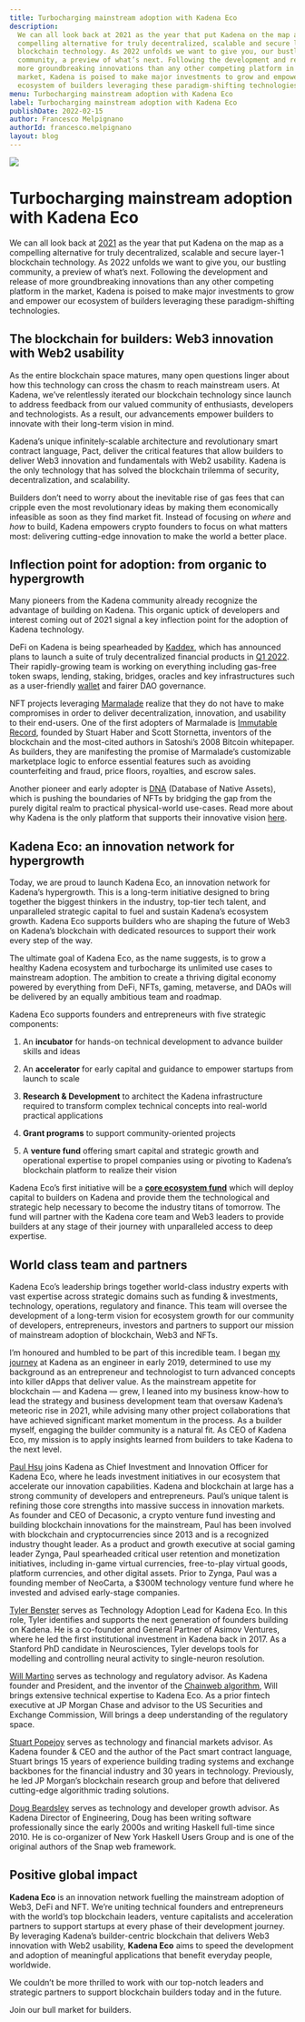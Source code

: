```yaml
---
title: Turbocharging mainstream adoption with Kadena Eco
description:
  We can all look back at 2021 as the year that put Kadena on the map as a
  compelling alternative for truly decentralized, scalable and secure layer-1
  blockchain technology. As 2022 unfolds we want to give you, our bustling
  community, a preview of what’s next. Following the development and release of
  more groundbreaking innovations than any other competing platform in the
  market, Kadena is poised to make major investments to grow and empower our
  ecosystem of builders leveraging these paradigm-shifting technologies.
menu: Turbocharging mainstream adoption with Kadena Eco
label: Turbocharging mainstream adoption with Kadena Eco
publishDate: 2022-02-15
author: Francesco Melpignano
authorId: francesco.melpignano
layout: blog
---
```


![](/assets/blog/1_TaVjEcnJO4qg0ywu08p_qw.webp)

# Turbocharging mainstream adoption with Kadena Eco

We can all look back at
[2021](/docs/blogchain/2021/2021-year-in-review-2021-12-31) as the year that put
Kadena on the map as a compelling alternative for truly decentralized, scalable
and secure layer-1 blockchain technology. As 2022 unfolds we want to give you,
our bustling community, a preview of what’s next. Following the development and
release of more groundbreaking innovations than any other competing platform in
the market, Kadena is poised to make major investments to grow and empower our
ecosystem of builders leveraging these paradigm-shifting technologies.

## The blockchain for builders: Web3 innovation with Web2 usability

As the entire blockchain space matures, many open questions linger about how
this technology can cross the chasm to reach mainstream users. At Kadena, we’ve
relentlessly iterated our blockchain technology since launch to address feedback
from our valued community of enthusiasts, developers and technologists. As a
result, our advancements empower builders to innovate with their long-term
vision in mind.

Kadena’s unique infinitely-scalable architecture and revolutionary smart
contract language, Pact, deliver the critical features that allow builders to
deliver Web3 innovation and fundamentals with Web2 usability. Kadena is the only
technology that has solved the blockchain trilemma of security,
decentralization, and scalability.

Builders don’t need to worry about the inevitable rise of gas fees that can
cripple even the most revolutionary ideas by making them economically infeasible
as soon as they find market fit. Instead of focusing on _where_ and _how_ to
build, Kadena empowers crypto founders to focus on what matters most: delivering
cutting-edge innovation to make the world a better place.

## Inflection point for adoption: from organic to hypergrowth

Many pioneers from the Kadena community already recognize the advantage of
building on Kadena. This organic uptick of developers and interest coming out of
2021 signal a key inflection point for the adoption of Kadena technology.

DeFi on Kadena is being spearheaded by [Kaddex](https://kaddex.com/), which has
announced plans to launch a suite of truly decentralized financial products in
[Q1 2022](https://medium.com/kaddex/development-update-b2d80610e1f2). Their
rapidly-growing team is working on everything including gas-free token swaps,
lending, staking, bridges, oracles and key infrastructures such as a
user-friendly [wallet](https://xwallet.kaddex.com/) and fairer DAO governance.

NFT projects leveraging [Marmalade](https://marmalade.art/) realize that they do
not have to make compromises in order to deliver decentralization, innovation,
and usability to their end-users. One of the first adopters of Marmalade is
[Immutable Record](https://immutablerecord.com/), founded by Stuart Haber and
Scott Stornetta, inventors of the blockchain and the most-cited authors in
Satoshi’s 2008 Bitcoin whitepaper. As builders, they are manifesting the promise
of Marmalade’s customizable marketplace logic to enforce essential features such
as avoiding counterfeiting and fraud, price floors, royalties, and escrow sales.

Another pioneer and early adopter is [DNA](https://www.thedna.tech/) (Database
of Native Assets), which is pushing the boundaries of NFTs by bridging the gap
from the purely digital realm to practical physical-world use-cases. Read more
about why Kadena is the only platform that supports their innovative vision
[here](https://medium.com/@thednatech/why-we-love-kadena-s-marmalade-nft-standard-from-the-perspective-of-dnas-cto-a5a88345cb49).

## Kadena Eco: an innovation network for hypergrowth

Today, we are proud to launch Kadena Eco, an innovation network for Kadena’s
hypergrowth. This is a long-term initiative designed to bring together the
biggest thinkers in the industry, top-tier tech talent, and unparalleled
strategic capital to fuel and sustain Kadena’s ecosystem growth. Kadena Eco
supports builders who are shaping the future of Web3 on Kadena’s blockchain with
dedicated resources to support their work every step of the way.

The ultimate goal of Kadena Eco, as the name suggests, is to grow a healthy
Kadena ecosystem and turbocharge its unlimited use cases to mainstream adoption.
The ambition to create a thriving digital economy powered by everything from
DeFi, NFTs, gaming, metaverse, and DAOs will be delivered by an equally
ambitious team and roadmap.

Kadena Eco supports founders and entrepreneurs with five strategic components:

1.  An **incubator** for hands-on technical development to advance builder
    skills and ideas

2.  An **accelerator** for early capital and guidance to empower startups from
    launch to scale

3.  **Research & Development** to architect the Kadena infrastructure required
    to transform complex technical concepts into real-world practical
    applications

4.  **Grant programs** to support community-oriented projects

5.  A **venture fund** offering smart capital and strategic growth and
    operational expertise to propel companies using or pivoting to Kadena’s
    blockchain platform to realize their vision

Kadena Eco’s first initiative will be a
**[core ecosystem fund](https://kadena.io/ecofund/)** which will deploy capital
to builders on Kadena and provide them the technological and strategic help
necessary to become the industry titans of tomorrow. The fund will partner with
the Kadena core team and Web3 leaders to provide builders at any stage of their
journey with unparalleled access to deep expertise.

## World class team and partners

Kadena Eco’s leadership brings together world-class industry experts with vast
expertise across strategic domains such as funding & investments, technology,
operations, regulatory and finance. This team will oversee the development of a
long-term vision for ecosystem growth for our community of developers,
entrepreneurs, investors and partners to support our mission of mainstream
adoption of blockchain, Web3 and NFTs.

I’m honoured and humbled to be part of this incredible team. I began
[my journey](https://twitter.com/fmelp) at Kadena as an engineer in early 2019,
determined to use my background as an entrepreneur and technologist to turn
advanced concepts into killer dApps that deliver value. As the mainstream
appetite for blockchain — and Kadena — grew, I leaned into my business know-how
to lead the strategy and business development team that oversaw Kadena’s
meteoric rise in 2021, while advising many other project collaborations that
have achieved significant market momentum in the process. As a builder myself,
engaging the builder community is a natural fit. As CEO of Kadena Eco, my
mission is to apply insights learned from builders to take Kadena to the next
level.

[Paul Hsu](https://twitter.com/paulhsu) joins Kadena as Chief Investment and
Innovation Officer for Kadena Eco, where he leads investment initiatives in our
ecosystem that accelerate our innovation capabilities. Kadena and blockchain at
large has a strong community of developers and entrepreneurs. Paul’s unique
talent is refining those core strengths into massive success in innovation
markets. As founder and CEO of Decasonic, a crypto venture fund investing and
building blockchain innovations for the mainstream, Paul has been involved with
blockchain and cryptocurrencies since 2013 and is a recognized industry thought
leader. As a product and growth executive at social gaming leader Zynga, Paul
spearheaded critical user retention and monetization initiatives, including
in-game virtual currencies, free-to-play virtual goods, platform currencies, and
other digital assets. Prior to Zynga, Paul was a founding member of NeoCarta, a
$300M technology venture fund where he invested and advised early-stage
companies.

[Tyler Benster](https://neuroscience.stanford.edu/people/tyler-benster) serves
as Technology Adoption Lead for Kadena Eco. In this role, Tyler identifies and
supports the next generation of founders building on Kadena. He is a co-founder
and General Partner of Asimov Ventures, where he led the first institutional
investment in Kadena back in 2017. As a Stanford PhD candidate in Neurosciences,
Tyler develops tools for modelling and controlling neural activity to
single-neuron resolution.

[Will Martino](https://twitter.com/_wjmartino_) serves as technology and
regulatory advisor. As Kadena founder and President, and the inventor of the
[Chainweb algorithm](https://www.youtube.com/watch?v=hYvXxFbsN6I), Will brings
extensive technical expertise to Kadena Eco. As a prior fintech executive at JP
Morgan Chase and advisor to the US Securities and Exchange Commission, Will
brings a deep understanding of the regulatory space.

[Stuart Popejoy](https://twitter.com/SirLensALot) serves as technology and
financial markets advisor. As Kadena founder & CEO and the author of the Pact
smart contract language, Stuart brings 15 years of experience building trading
systems and exchange backbones for the financial industry and 30 years in
technology. Previously, he led JP Morgan’s blockchain research group and before
that delivered cutting-edge algorithmic trading solutions.

[Doug Beardsley](https://twitter.com/BlockchainDoug) serves as technology and
developer growth advisor. As Kadena Director of Engineering, Doug has been
writing software professionally since the early 2000s and writing Haskell
full-time since 2010. He is co-organizer of New York Haskell Users Group and is
one of the original authors of the Snap web framework.

## Positive global impact

**Kadena Eco** is an innovation network fuelling the mainstream adoption of
Web3, DeFi and NFT. We’re uniting technical founders and entrepreneurs with the
world’s top blockchain leaders, venture capitalists and acceleration partners to
support startups at every phase of their development journey. By leveraging
Kadena’s builder-centric blockchain that delivers Web3 innovation with Web2
usability, **Kadena Eco** aims to speed the development and adoption of
meaningful applications that benefit everyday people, worldwide.

We couldn’t be more thrilled to work with our top-notch leaders and strategic
partners to support blockchain builders today and in the future.

Join our bull market for builders.
